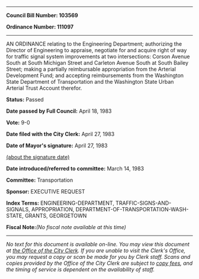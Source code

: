 

********

**Council Bill Number: 103569**
   
**Ordinance Number: 111097**
********

 AN ORDINANCE relating to the Engineering Department; authorizing the Director of Engineering to appraise, negotiate for and acquire right of way for traffic signal system improvements at two intersections: Corson Avenue South at South Michigan Street and Carleton Avenue South at South Bailey Street; making a partially reimbursable appropriation from the Arterial Development Fund; and accepting reimbursements from the Washington State Department of Transportation and the Washington State Urban Arterial Trust Account therefor.

**Status:** Passed
   
**Date passed by Full Council:** April 18, 1983
   
**Vote:** 9-0
   
**Date filed with the City Clerk:** April 27, 1983
   
**Date of Mayor's signature:** April 27, 1983
   
[(about the signature date)](/~public/approvaldate.htm)
   
   
   
**Date introduced/referred to committee:** March 14, 1983
   
**Committee:** Transportation
   
**Sponsor:** EXECUTIVE REQUEST
   
   
**Index Terms:** ENGINEERING-DEPARTMENT, TRAFFIC-SIGNS-AND-SIGNALS, APPROPRIATION, DEPARTMENT-OF-TRANSPORTATION-WASH-STATE, GRANTS, GEORGETOWN

**Fiscal Note:**_(No fiscal note available at this time)_
********

_No text for this document is available on-line. You may view this document at [the Office of the City Clerk](http://www.seattle.gov/leg/clerk/contactUs.htm). If you are unable to visit the Clerk's Office, you may request a copy or scan be made for you by Clerk staff. Scans and copies provided by the Office of the City Clerk are subject to [copy fees](http://clerk.seattle.gov/~public/clerkfees.htm), and the timing of service is dependent on the availability of staff._

